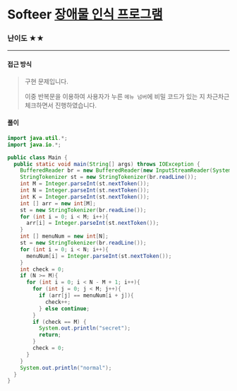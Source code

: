# Softeer [장애물 인식 프로그램](https://softeer.ai/practice/info.do?idx=1&eid=409)

### 난이도 ★★

---

#### 접근 방식

> 구현 문제입니다.
>
> 이중 반복문을 이용하여 사용자가 누른 `메뉴 넘버`에 비밀 코드가 있는 지 차근차근 체크하면서 진행하였습니다.

#### 풀이

```java
import java.util.*;
import java.io.*;

public class Main {
  public static void main(String[] args) throws IOException {
    BufferedReader br = new BufferedReader(new InputStreamReader(System.in));
    StringTokenizer st = new StringTokenizer(br.readLine());
    int M = Integer.parseInt(st.nextToken());
    int N = Integer.parseInt(st.nextToken());
    int K = Integer.parseInt(st.nextToken());
    int [] arr = new int[M];
    st = new StringTokenizer(br.readLine());
    for (int i = 0; i < M; i++){
      arr[i] = Integer.parseInt(st.nextToken());
    }
    int [] menuNum = new int[N];
    st = new StringTokenizer(br.readLine());
    for (int i = 0; i < N; i++){
      menuNum[i] = Integer.parseInt(st.nextToken());
    }
    int check = 0;
    if (N >= M){
      for (int i = 0; i < N - M + 1; i++){
        for (int j = 0; j < M; j++){
          if (arr[j] == menuNum[i + j]){
            check++;
          } else continue;
        }
        if (check == M) {
          System.out.println("secret");
          return;
        }
        check = 0;
      }
    }
    System.out.println("normal");
  }
}
```

